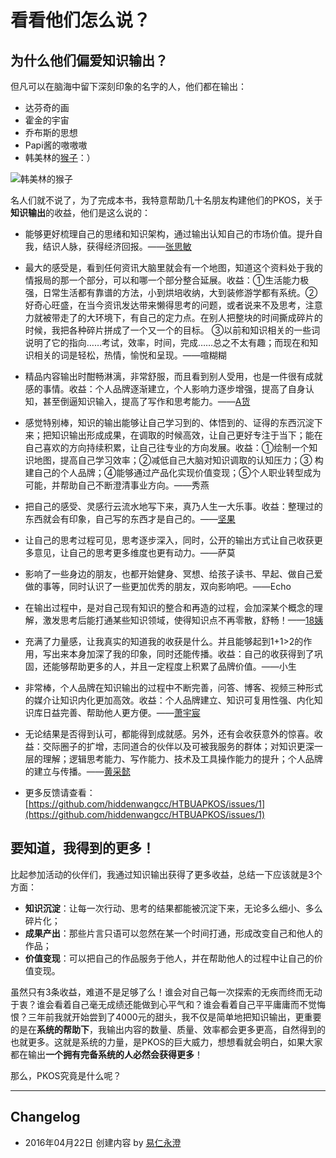 # 看看他们怎么说？

## 为什么他们偏爱知识输出？

但凡可以在脑海中留下深刻印象的名字的人，他们都在输出：
- 达芬奇的画
- 霍金的宇宙
- 乔布斯的思想
- Papi酱的嗷嗷嗷
- 韩美林的[猴子](http://baike.baidu.com/link?url=5eqU1dJjTdb2UWX1R6X0VMPEGIj0g-wBp9f2JL9BpI0X5QkScbPQfYIxTXVCnOzHnGQMiA9NdXhtB2vVMo30MWsV3OsUZggw68fwHQhpiza)：）

![韩美林的猴子](http://77fm42.com1.z0.glb.clouddn.com/kangkang.png)

名人们就不说了，为了完成本书，我特意帮助几十名朋友构建他们的PKOS，关于**知识输出**的收益，他们是这么说的：

- 能够更好梳理自己的思绪和知识架构，通过输出认知自己的市场价值。提升自我，结识人脉，获得经济回报。——[张思敏](http://blog.sina.com.cn/siminchang)
- 最大的感受是，看到任何资讯大脑里就会有一个地图，知道这个资料处于我的情报局的那一个部分，可以和哪一个部分整合延展。收益：①生活能力极强，日常生活都有靠谱的方法，小到烘培收纳，大到装修游学都有系统。②好奇心旺盛，在当今资讯发达带来懒得思考的问题，或者说来不及思考，注意力就被带走了的大环境下，有自己的定力点。在别人把整块的时间撕成碎片的时候，我把各种碎片拼成了一个又一个的目标。 ③以前和知识相关的一些词说明了它的指向……考试，效率，时间，完成……总之不太有趣；而现在和知识相关的词是轻松，热情，愉悦和呈现。——喧糊糊
- 精品内容输出时酣畅淋漓，非常舒服，而且看到别人受用，也是一件很有成就感的事情。收益：个人品牌逐渐建立，个人影响力逐步增强，提高了自身认知，甚至倒逼知识输入，提高了写作和思考能力。——[A货](http://lvtory.com/)
- 感觉特别棒，知识的输出能够让自己学习到的、体悟到的、证得的东西沉淀下来；把知识输出形成成果，在调取的时候高效，让自己更好专注于当下；能在自己喜欢的方向持续积累，让自己往专业的方向发展。收益：①绘制一个知识地图，提高自己学习效率；②减低自己大脑对知识调取的认知压力；③ 构建自己的个人品牌；④能够通过产品化实现价值变现；⑤个人职业转型成为可能，并帮助自己不断澄清事业方向。——秀燕
- 把自己的感受、灵感行云流水地写下来，真乃人生一大乐事。收益：整理过的东西就会有印象，自己写的东西才是自己的。——[坚果](http://www.jianshu.com/users/c3b18d6bd357)
- 让自己的思考过程可见，思考逐步深入，同时，公开的输出方式让自己收获更多意见，让自己的思考更多维度也更有动力。——萨莫
- 影响了一些身边的朋友，也都开始健身、冥想、给孩子读书、早起、做自己爱做的事等，同时认识了一些更加优秀的朋友，双向影响吧。——Echo
- 在输出过程中，是对自己现有知识的整合和再造的过程，会加深某个概念的理解，激发思考后能打通某些知识领域，使得知识点不再零散，舒畅！——[18姨](http://www.jianshu.com/users/fc5015c49140/latest_articles)

- 充满了力量感，让我真实的知道我的收获是什么。并且能够起到1+1>2的作用，写出来本身加深了我的印象，同时还能传播。收益：自己的收获得到了巩固，还能够帮助更多的人，并且一定程度上积累了品牌价值。——小生
- 非常棒，个人品牌在知识输出的过程中不断完善，问答、博客、视频三种形式的媒介让知识内化更加高效。收益：个人品牌建立、知识可复用性强、内化知识库日益完善、帮助他人更方便。——[萧宇宸](http://www.xiaoyuchen.com/)
- 无论结果是否得到认可，都能得到成就感。另外，还有会收获意外的惊喜。收益：交际圈子的扩增，志同道合的伙伴以及可被我服务的群体；对知识更深一层的理解；逻辑思考能力、写作能力、技术及工具操作能力的提升；个人品牌的建立与传播。——[黄采懿](http://caie.me/)
- 更多反馈请查看：[https://github.com/hiddenwangcc/HTBUAPKOS/issues/1](https://github.com/hiddenwangcc/HTBUAPKOS/issues/1)


## 要知道，我得到的更多！

比起参加活动的伙伴们，我通过知识输出获得了更多收益，总结一下应该就是3个方面：
- **知识沉淀**：让每一次行动、思考的结果都能被沉淀下来，无论多么细小、多么碎片化；
- **成果产出**：那些片言只语可以忽然在某一个时间打通，形成改变自己和他人的作品；
- **价值变现**：可以把自己的作品服务于他人，并在帮助他人的过程中让自己的价值变现。

虽然只有3条收益，难道不是足够了么！谁会对自己每一次探索的无疾而终而无动于衷？谁会看着自己毫无成绩还能做到心平气和？谁会看着自己平平庸庸而不觉悔恨？三年前我就开始尝到了4000元的甜头，我不仅是简单地把知识输出，更重要的是在**系统的帮助下**，我输出内容的数量、质量、效率都会更多更高，自然得到的也就更多。这就是系统的力量，是PKOS的巨大威力，想想看就会明白，如果大家都在输出**一个拥有完备系统的人必然会获得更多**！

那么，PKOS究竟是什么呢？

---- 

## Changelog

- 2016年04月22日 创建内容 by [易仁永澄](http://blog.hiddenwangcc.com)
